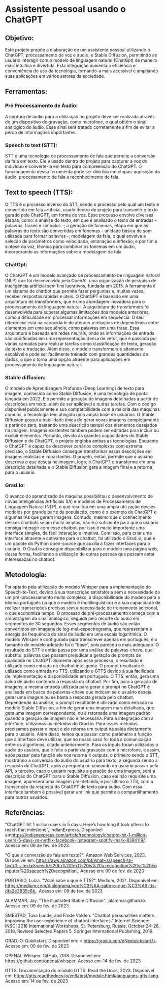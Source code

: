 # Assistente pessoal usando o ChatGPT

## Objetivo:
  Este projeto propõe a elaboração de um assistente pessoal utilizando o ChatGPT, processamento de voz e áudio, e Stable Diffusion, permitindo ao usuário interagir com o modelo de linguagem natural (ChatGpt) de maneira mais intuitiva e divertida. Esta integração aumenta a eficiência e conveniência do uso da tecnologia, tornando-a mais acessível e ampliando suas aplicações em vários setores da sociedade.
  
## Ferramentas:
### Pré Processamento de Áudio: 
  A captura de áudio para a utilização no projeto deve ser realizada através de um dispositivo de gravação, como microfone, o qual obtém o sinal analógico do áudio. Esse sinal será tratado corretamente a fim de evitar a perda de informações importantes.
  
### Speech to text (STT):
  STT é uma tecnologia de processamento de fala que permite a conversão da fala em texto. Ele é usado dentro do projeto para capturar a voz do indivíduo e convertê-la em texto para compreensão do ChatGPT. O funcionamento dessa ferramenta pode ser dividida em etapas: aquisição do áudio, processamento de fala e reconhecimento de fala.
  
## Text to speech (TTS):
  O TTS é o processo inverso do STT, sendo o processo pelo qual um texto é convertido em fala artificial, usado dentro do projeto para transmitir o texto gerado pelo ChatGPT, em forma de voz. Esse processo envolve diversas etapas, como: a análise do texto, em que é analisado o texto de entradas - palavras, frases e símbolos -; a geração de fonemas, etapa em que as palavras do texto são convertidas em fonemas - unidade básica de som utilizada para formar palavras -; modelagem da fala, o qual envolve a seleção de parâmetros como velocidade, entonação e inflexão; e por fim a síntese da voz, técnica para combinar os fonemas em um áudio, incorporando as informações sobre a modelagem da fala

### ChatGpt:
  O ChatGPT é um modelo avançado de processamento de linguagem natural (NLP) que foi desenvolvido pela OpenAI, uma organização de pesquisa de inteligência artificial sem fins lucrativos, fundada em 2015. A ferramenta é um sistema de chatbot que permite fazer perguntas e, muitas vezes, receber respostas rápidas e úteis.
  O ChatGPT é baseado em uma arquitetura de transformers, que é uma abordagem inovadora para o processamento de linguagem natural. A arquitetura de transformers foi desenvolvida para superar algumas limitações dos modelos anteriores, como a dificuldade em processar informações em sequência. O seu diferencial está na capacidade de atender a relações de dependência entre elementos em uma sequência, como palavras em uma frase. Essa arquitetura é baseada em redes neurais, onde as informações de entrada são codificadas em uma representação densa de vetor, que é passada por várias camadas para realizar tarefas como classificação de texto, geração de texto e tradução. Além disso, o modelo transformers é altamente escalável e pode ser facilmente treinado com grandes quantidades de dados, o que o torna uma opção atraente para aplicações em processamento de linguagem natural.
  
### Stable diffusion: 
  O modelo de Aprendizagem Profunda (Deep Learning) de texto para imagem, conhecido como Stable Diffusion, é uma tecnologia de ponta lançada em 2022. Ele permite a geração de imagens detalhadas a partir de descrições em texto, além de ser aplicável a outras tarefas. Com o código disponível publicamente e sua compatibilidade com a maioria das máquinas comuns, a tecnologia tem atingido uma ampla base de usuários.
  O Stable Diffusion possui a habilidade única de gerar novas imagens completamente a partir do zero, bastando uma descrição textual dos elementos desejados na imagem. Imagens existentes também podem ser editadas para incluir ou excluir elementos. 
  Portanto, devido às grandes capacidades do Stable Diffusion e do ChatGPT, o projeto engloba ambas as tecnologias. Enquanto o ChatGPT é capaz de descrever cenários complexos com extrema precisão, o Stable Diffusion consegue transformar essas descrições em imagens realistas e impactantes. O projeto, então, permite que o usuário descreva o que deseja na imagem, logo, o ChatGPT o transforma em uma descrição detalhada e o Stable Diffusion gera a imagem final e a retorna para o usuário.

### Grad.io:
  O avanço do aprendizado de máquina possibilitou o desenvolvimento de novas Inteligências Artificiais (IA) e modelos de Processamento de Linguagem Natural (NLP), o que resultou em uma ampla utilização desses modelos por grande parte da população, como é o exemplo do ChatGPT e algumas IAs que geram imagens. Contudo, mesmo que o conhecimento desses chatbots sejam muito amplos, não é o suficiente para que o usuário consiga interagir com esse chatbot, por isso é muito importante uma interface simples, de fácil interação e intuitiva.
  Com isso, para criar uma interface atraente e cativante para o chatbot, foi utilizado o Grad.io, que é um pacote do Python open-source que auxilia a fazer interfaces para o usuário. O Grad.io consegue disponibilizar para o modelo uma página web, dessa forma, facilitando a utilização de outras pessoas que possam estar interessadas no chatbot.
  
## Metodologia: 
  Foi optado pela utilização do modelo Whisper para a implementação do Speech-to-Text, devido à sua transcrição satisfatória sem a necessidade de um pré-processamento muito complexo, à disponibilidade do modelo para o idioma português (já que o modelo é multilinguístico) e à sua capacidade de realizar transcrições precisas sem a necessidade de treinamento adicional, o que economiza tempo.
  O processo de pré-processamento começa com a amostragem do sinal analógico, seguida pelo recorte do áudio em segmentos de 30 segundos. Esses segmentos de áudio são então convertidos em imagens de log-mel-espectrograma, que representam a energia de frequência do sinal de áudio em uma escala logarítmica. O modelo Whisper é configurado para transcrever apenas em português, é o tamanho do modelo adotado foi o “base”, pois pareceu o mais adequado. O resultado do STT é então passa por uma análise de palavras-chave, que substitui palavras que possam prejudicar a geração de prompts de qualidade no ChatGPT. Somente após esse processo, o resultado é utilizado como entrada no chatbot inteligente. O prompt resultante é utilizado como entrada no TTS, utilizando o GTTS devido à sua facilidade de implementação e disponibilidade em português. O TTS, então, gera uma saída de áudio contendo a resposta do chatbot.
  Por fim, para a geração de imagens, a mesma entrada utilizada para gerar o prompt no ChatGPT é analisada em busca de palavras-chave que indicam se o usuário deseja gerar uma imagem ou se basta a resposta gerada pelo chatbot. Dependendo da análise, o prompt resultante é utilizado como entrada no modelo Stable Diffusion, a fim de gerar uma imagem mais detalhada, que gera uma imagem correspondente, ou é retornada uma imagem padrão quando a geração de imagem não é necessária.
  Para a integração com a interface, utilizamos os métodos do Grad.io. Para esses métodos precisamos passar o input e ele retorna um output na saída diretamente para o usuário. Além disso, temos que passar como parâmetro a função que a interface deve utilizar, que no nosso caso foi toda a comunicação entre os algoritmos, citado anteriormente. Para os inputs foram utilizados o audio do usuário, que é feito a partir da gravação com o microfone, e assim, após passar pela função ele nos retorna 4 outputs, o primeiro sendo o STT, mostrando a conversão do áudio do usuário para texto, a segunda sendo a resposta do ChatGPT, após a pergunta ou comando do usuário passar pela API, o terceiro, caso o usuário requisite a geração de uma imagem, será a descrição do ChatGPT para o Stable Diffusion, caso ele não requisite uma imagem, aparecerá uma imagem pré-definida, e por último o TTS, com a transcrição da resposta do ChatGPT de texto para áudio. Com essa interface também é possível gerar um link que permite o compartilhamento para outros usuários.
  
## Referências:

“ChatGPT hit 1 million users in 5 days: Here’s how long it took others to reach that milestone”, IndianExpress. Disponível em<https://indianexpress.com/article/technology/chatgpt-hit-1-million-users-5-days-vs-netflix-facebook-instagram-spotify-mark-8394119/>. Acesso em: 09 de fev. de 2023.

"O que é conversão de fala em texto?". Amazon Web Services, 2023. Disponível em: <https://aws.amazon.com/pt/what-is/speech-to-text/#:~:text=Speech%20to%20text%20is%20a,recognition%20or%20computer%20speech%20recognition.>. Acesso em: 09 de fev. de 2023

PORTASIO, Luiza. "Você sabe o que é TTS?". Medium, 2021. Disponível em: <https://medium.com/dialograma/voc%C3%AA-sabe-o-que-%C3%A9-tts-dfa2e3835c6b.>.  Acesso em: 09 de fev. de 2023

ALAMMAR, Jay. "The Illustrated Stable Diffusion". jalammar.github.io. Acesso em: 09 de fev. de 2023.

SMESTAD, Tuva Lunde, and Frode Volden. "Chatbot personalities matters: improving the user experience of chatbot interfaces." Internet Science: INSCI 2018 International Workshops, St. Petersburg, Russia, October 24–26, 2018, Revised Selected Papers 5. Springer International Publishing, 2019.

GRAD.IO. Quickstart. Disponível em: <.https://gradio.app/qNextuickstart/>. Acesso em: 09 de fev. de 2023

OPENAI. Whisper. GitHub, 2018. Disponível em: <https://github.com/openai/whisper>. Acesso em: 14 de fev. de 2023

GTTS. Documentação do módulo GTTS. Read the Docs, 2023. Disponível em: <https://gtts.readthedocs.io/en/latest/module.html#languages-gtts-lang>. Acesso em: 14 de fev. de 2023

